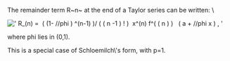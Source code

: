 The remainder term R~n~ at the end of a Taylor series can be written: \\

![' R\_(n) =  ( (1- //phi ) \^(n-1) )/ ( ( n -1 ) ! )  x\^(n) f\^(
( n ) )   ( a + //phi x ) , '](../dictionary/equation_images/4466.1..png)

where phi lies in (0,1).

This is a special case of Schloemilch\\'s form, with p=1.
